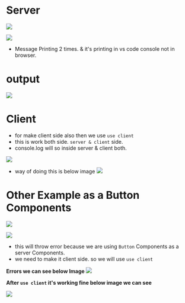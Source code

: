 # Server

![](https://i.imgur.com/xI9UNgF.png)


![](https://i.imgur.com/PPMAHwA.png)


- Message Printing 2 times. & it's printing in vs code console not in browser.

# output

![](https://i.imgur.com/1rJ6Ysj.png)

# Client

- for make client side also then we use `use client`
- this is work both side. `server & client` side.
- console.log will so inside server & client both.

![](https://i.imgur.com/2jvT7dT.png)


- way of doing this is below image
![](https://i.imgur.com/tiRAAYL.png)



# Other Example as a Button Components


![](https://i.imgur.com/UZj8fil.png)



![](https://i.imgur.com/pyXPOZ0.png)



- this will throw error because we are using `Button` Components as a server Components.
- we need to make it client side. so we will use `use client`

 **Errors we can see below Image**
 ![](https://i.imgur.com/sZu4TKo.png)


**After `use client` it's working fine below image we can see**

![](https://i.imgur.com/sJV0WTM.png)




